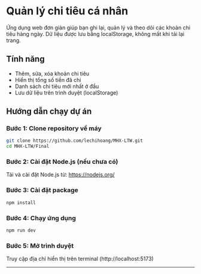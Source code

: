 
# Quản lý chi tiêu cá nhân

 Ứng dụng web đơn giản giúp bạn ghi lại, quản lý và theo dõi các khoản chi tiêu hàng ngày. Dữ liệu được lưu bằng localStorage, không mất khi tải lại trang.

## Tính năng
- Thêm, sửa, xóa khoản chi tiêu
- Hiển thị tổng số tiền đã chi
- Danh sách chi tiêu mới nhất ở đầu
- Lưu dữ liệu trên trình duyệt (localStorage)


## Hướng dẫn chạy dự án

### Bước 1: Clone repository về máy

```bash
git clone https://github.com/lechihoang/MHX-LTW.git
cd MHX-LTW/Final
```

### Bước 2: Cài đặt Node.js (nếu chưa có)

Tải và cài đặt Node.js từ: https://nodejs.org/

### Bước 3: Cài đặt package

```bash
npm install
```

### Bước 4: Chạy ứng dụng

```bash
npm run dev
```

### Bước 5: Mở trình duyệt

Truy cập địa chỉ hiển thị trên terminal (http://localhost:5173)

---
